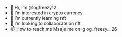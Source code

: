 - 👋 Hi, I’m @ogfreezy12
- 👀 I’m interested in crypto currency
- 🌱 I’m currently learning nft
- 💞️ I’m looking to collaborate on nft
- 📫 How to reach me Msaje me on ig og_freezy._.26

<!---
ogfreezy12/ogfreezy12 is a ✨ special ✨ repository because its `README.md` (this file) appears on your GitHub profile.
You can click the Preview link to take a look at your changes.
--->
